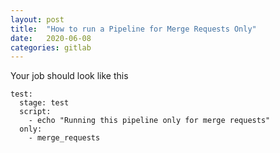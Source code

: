 ```yaml
---
layout: post
title:  "How to run a Pipeline for Merge Requests Only"
date:   2020-06-08
categories: gitlab
---
```


Your job should look like this

```
test:
  stage: test
  script:
    - echo "Running this pipeline only for merge requests"
  only:
    - merge_requests
```
